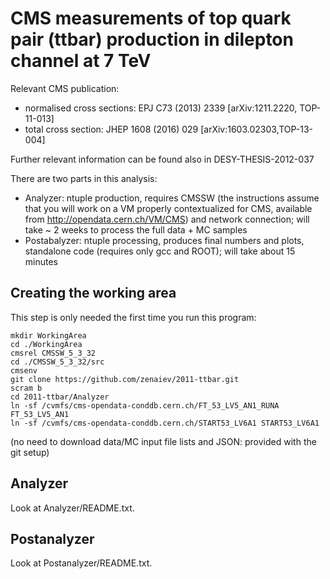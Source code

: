 # CMS measurements of top quark pair (ttbar) production in dilepton channel at 7 TeV

Relevant CMS publication:
 * normalised cross sections: EPJ C73 (2013) 2339 [arXiv:1211.2220, TOP-11-013]
 * total cross section: JHEP 1608 (2016) 029 [arXiv:1603.02303,TOP-13-004]

Further relevant information can be found also in DESY-THESIS-2012-037

There are two parts in this analysis:
 * Analyzer: ntuple production, requires CMSSW (the instructions assume that you will work on a VM properly contextualized for CMS, available from http://opendata.cern.ch/VM/CMS) and network connection; will take ~ 2 weeks to process the full data + MC samples
 * Postabalyzer: ntuple processing, produces final numbers and plots, standalone code (requires only gcc and ROOT); will take about 15 minutes

## Creating the working area

This step is only needed the first time you run this program:
```
mkdir WorkingArea
cd ./WorkingArea
cmsrel CMSSW_5_3_32
cd ./CMSSW_5_3_32/src
cmsenv
git clone https://github.com/zenaiev/2011-ttbar.git
scram b
cd 2011-ttbar/Analyzer
ln -sf /cvmfs/cms-opendata-conddb.cern.ch/FT_53_LV5_AN1_RUNA FT_53_LV5_AN1     
ln -sf /cvmfs/cms-opendata-conddb.cern.ch/START53_LV6A1 START53_LV6A1
```
(no need to download data/MC input file lists and JSON: provided with the git setup)

## Analyzer
Look at Analyzer/README.txt.

## Postanalyzer
Look at Postanalyzer/README.txt.
